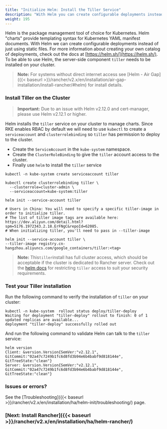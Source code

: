 ```yaml
---
title: "Initialize Helm: Install the Tiller Service"
description: "With Helm you can create configurable deployments instead of using static files. In order to use Helm, the tiller service needs to be installed on your cluster."
weight: 195
---
```



Helm is the package management tool of choice for Kubernetes. Helm "charts" provide templating syntax for Kubernetes YAML manifest documents. With Helm we can create configurable deployments instead of just using static files. For more information about creating your own catalog of deployments, check out the docs at [https://helm.sh/](https://helm.sh/). To be able to use Helm, the server-side component `tiller` needs to be installed on your cluster.

> **Note:** For systems without direct internet access see [Helm - Air Gap]({{< baseurl >}}/rancher/v2.x/en/installation/air-gap-installation/install-rancher/#helm) for install details.

### Install Tiller on the Cluster

> **Important:** Due to an issue with Helm v2.12.0 and cert-manager, please use Helm v2.12.1 or higher.

Helm installs the `tiller` service on your cluster to manage charts. Since RKE enables RBAC by default we will need to use `kubectl` to create a `serviceaccount` and `clusterrolebinding` so `tiller` has permission to deploy to the cluster.

* Create the `ServiceAccount` in the `kube-system` namespace.
* Create the `ClusterRoleBinding` to give the `tiller` account access to the cluster.
* Finally use `helm` to install the `tiller` service

```plain
kubectl -n kube-system create serviceaccount tiller

kubectl create clusterrolebinding tiller \
  --clusterrole=cluster-admin \
  --serviceaccount=kube-system:tiller

helm init --service-account tiller

# Users in China: You will need to specify a specific tiller-image in order to initialize tiller. 
# The list of tiller image tags are available here: https://dev.aliyun.com/detail.html?spm=5176.1972343.2.18.ErFNgC&repoId=62085. 
# When initializing tiller, you'll need to pass in --tiller-image

helm init --service-account tiller \
--tiller-image registry.cn-hangzhou.aliyuncs.com/google_containers/tiller:<tag>
```

> **Note:** This`tiller`install has full cluster access, which should be acceptable if the cluster is dedicated to Rancher server. Check out the [helm docs](https://docs.helm.sh/using_helm/#role-based-access-control) for restricting `tiller` access to suit your security requirements.

### Test your Tiller installation

Run the following command to verify the installation of `tiller` on your cluster:

```
kubectl -n kube-system  rollout status deploy/tiller-deploy
Waiting for deployment "tiller-deploy" rollout to finish: 0 of 1 updated replicas are available...
deployment "tiller-deploy" successfully rolled out
```

And run the following command to validate Helm can talk to the `tiller` service:

```
helm version
Client: &version.Version{SemVer:"v2.12.1", GitCommit:"02a47c7249b1fc6d8fd3b94e6b4babf9d818144e", GitTreeState:"clean"}
Server: &version.Version{SemVer:"v2.12.1", GitCommit:"02a47c7249b1fc6d8fd3b94e6b4babf9d818144e", GitTreeState:"clean"}
```

### Issues or errors?

See the [Troubleshooting]({{< baseurl >}}/rancher/v2.x/en/installation/ha/helm-init/troubleshooting/) page.

### [Next: Install Rancher]({{< baseurl >}}/rancher/v2.x/en/installation/ha/helm-rancher/)
